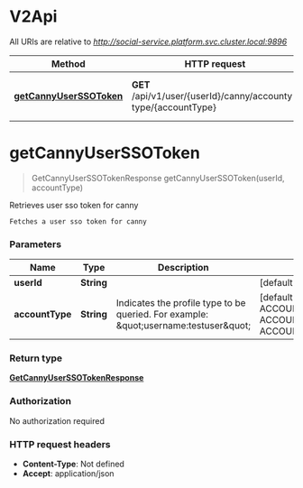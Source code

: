 # V2Api

All URIs are relative to *http://social-service.platform.svc.cluster.local:9896*

| Method | HTTP request | Description |
|------------- | ------------- | -------------|
| [**getCannyUserSSOToken**](V2Api.md#getCannyUserSSOToken) | **GET** /api/v1/user/{userId}/canny/accounty-type/{accountType} | Retrieves user sso token for canny |


<a name="getCannyUserSSOToken"></a>
# **getCannyUserSSOToken**
> GetCannyUserSSOTokenResponse getCannyUserSSOToken(userId, accountType)

Retrieves user sso token for canny

    Fetches a user sso token for canny

### Parameters

|Name | Type | Description  | Notes |
|------------- | ------------- | ------------- | -------------|
| **userId** | **String**|  | [default to null] |
| **accountType** | **String**| Indicates the profile type to be queried. For example: \&quot;username:testuser\&quot; | [default to null] [enum: ACCOUNT_TYPE_UNSPECIFIED, ACCOUNT_TYPE_USER, ACCOUNT_TYPE_COMMUNITY] |

### Return type

[**GetCannyUserSSOTokenResponse**](../Models/GetCannyUserSSOTokenResponse.md)

### Authorization

No authorization required

### HTTP request headers

- **Content-Type**: Not defined
- **Accept**: application/json

